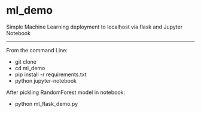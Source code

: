 # ml_demo
Simple Machine Learning deployment to localhost via flask and Jupyter Notebook

--------------------------------------
From the command Line:
- git clone 
- cd ml_demo
- pip install -r requirements.txt
- python jupyter-notebook

After pickling RandomForest model in notebook:
- python ml_flask_demo.py
